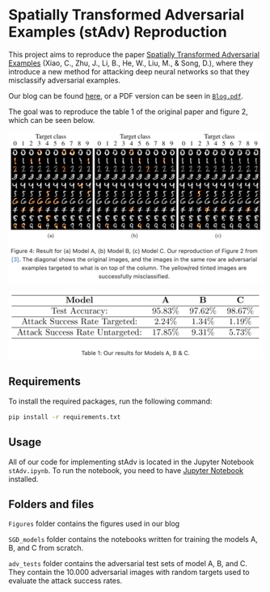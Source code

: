 # Spatially Transformed Adversarial Examples (stAdv) Reproduction

This project aims to reproduce the paper [Spatially Transformed Adversarial Examples](https://arxiv.org/abs/1801.02612) (Xiao, C., Zhu, J., Li, B., He, W., Liu, M., & Song, D.),
where they introduce a new method for attacking deep neural networks so that they misclassify adversarial examples.

Our blog can be found [here](https://hackmd.io/0AgywzjYTU6I0pagAt3a0g), or a PDF version can be seen in [`Blog.pdf`](Blog.pdf).

The goal was to reproduce the table 1 of the original paper and figure 2, which can be seen below.

![alt text](image.png)

![alt text](image-1.png)

## Requirements

To install the required packages, run the following command:

```bash
pip install -r requirements.txt
```

## Usage

All of our code for implementing stAdv is located in the Jupyter Notebook `stAdv.ipynb`. To run the notebook, you need to have [Jupyter Notebook](https://jupyter.org/install) installed.

## Folders and files

`Figures` folder contains the figures used in our blog

`SGD_models` folder contains the notebooks written for training the models A, B, and C from scratch.

`adv_tests` folder contains the adversarial test sets of model A, B, and C. They contain the 10.000 adversarial images with random targets used to evaluate the attack success rates.
